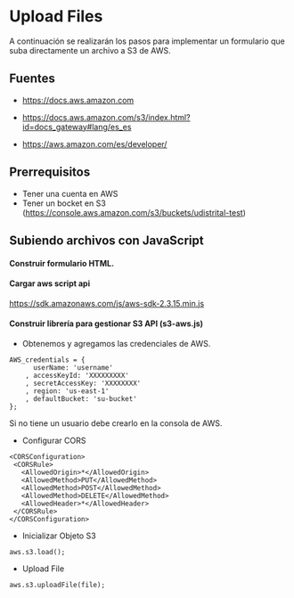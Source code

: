 # Upload Files

A continuación se realizarán los pasos para implementar un formulario que suba directamente un archivo a S3 de AWS.

## Fuentes

* https://docs.aws.amazon.com 
* https://docs.aws.amazon.com/s3/index.html?id=docs_gateway#lang/es_es

* https://aws.amazon.com/es/developer/ 

## Prerrequisitos

* Tener una cuenta en AWS
* Tener un bocket en S3 (https://console.aws.amazon.com/s3/buckets/udistrital-test)

## Subiendo archivos con JavaScript

#### Construir formulario HTML.

#### Cargar aws script api 
https://sdk.amazonaws.com/js/aws-sdk-2.3.15.min.js

#### Construir librería para gestionar S3 API (s3-aws.js)

* Obtenemos y agregamos las credenciales de AWS.
```
AWS_credentials = {
      userName: 'username'
    , accessKeyId: 'XXXXXXXXX'
    , secretAccessKey: 'XXXXXXXX'
    , region: 'us-east-1'
    , defaultBucket: 'su-bucket'    
};
```
Si no tiene un usuario debe crearlo en la consola de AWS.

* Configurar CORS
```
<CORSConfiguration>
 <CORSRule>
   <AllowedOrigin>*</AllowedOrigin>
   <AllowedMethod>PUT</AllowedMethod>
   <AllowedMethod>POST</AllowedMethod>
   <AllowedMethod>DELETE</AllowedMethod>
   <AllowedHeader>*</AllowedHeader>
 </CORSRule>
</CORSConfiguration>
```

* Inicializar Objeto S3 
```
aws.s3.load();
```

* Upload File 
```
aws.s3.uploadFile(file);
```




